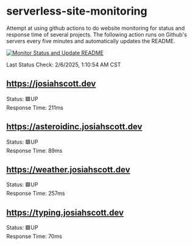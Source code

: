 # serverless-site-monitoring
Attempt at using github actions to do website monitoring for status and response time of several projects. The following action runs on Github's servers every five minutes and automatically updates the README.  

[![Monitor Status and Update README](https://github.com/JosiahSco/serverless-site-monitoring/actions/workflows/monitor.yaml/badge.svg)](https://github.com/JosiahSco/serverless-site-monitoring/actions/workflows/monitor.yaml)

Last Status Check: 2/6/2025, 1:10:54 AM CST

## https://josiahscott.dev
Status: 🟩UP  
Response Time: 211ms

## https://asteroidinc.josiahscott.dev
Status: 🟩UP  
Response Time: 89ms

## https://weather.josiahscott.dev
Status: 🟩UP  
Response Time: 257ms

## https://typing.josiahscott.dev
Status: 🟩UP  
Response Time: 70ms

